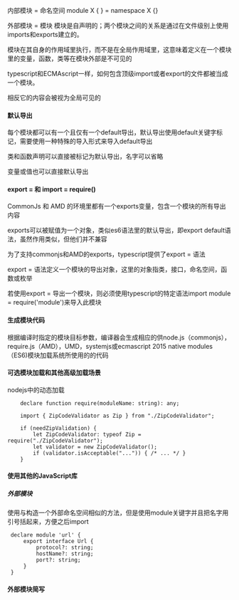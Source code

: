内部模块 = 命名空间   module X { } = namespace X {}

外部模块 = 模块 模块是自声明的；两个模块之间的关系是通过在文件级别上使用imports和exports建立的。


模块在其自身的作用域里执行，而不是在全局作用域里，这意味着定义在一个模块里的变量，函数，类等在模块外部是不可见的

typescript和ECMAscript一样，如何包含顶级import或者export的文件都被当成一个模块。

相反它的内容会被视为全局可见的


#### 默认导出

每个模块都可以有一个且仅有一个default导出，默认导出使用default关键字标记，需要使用一种特殊的导入形式来导入default导出

类和函数声明可以直接被标记为默认导出，名字可以省略

变量或值也可以直接默认导出

#### export = 和 import  = require()

CommonJs 和 AMD 的环境里都有一个exports变量，包含一个模块的所有导出内容

exports可以被赋值为一个对象，类似es6语法里的默认导出，即export default语法，虽然作用类似，但他们并不兼容

为了支持commonjs和AMD的exports，typescript提供了export = 语法

export = 语法定义一个模块的导出对象，这里的对象指类，接口，命名空间，函数或枚举

若使用export = 导出一个模块，则必须使用typescript的特定语法import module = require('module')来导入此模块


#### 生成模块代码

根据编译时指定的模块目标参数，编译器会生成相应的供node.js（commonjs），require.js（AMD），UMD，systemjs或ecmascript 2015 native modules（ES6)模块加载系统所使用的的代码


#### 可选模块加载和其他高级加载场景

nodejs中的动态加载

```
    declare function require(moduleName: string): any;

    import { ZipCodeValidator as Zip } from "./ZipCodeValidator";

    if (needZipValidation) {
        let ZipCodeValidator: typeof Zip = require("./ZipCodeValidator");
        let validator = new ZipCodeValidator();
        if (validator.isAcceptable("...")) { /* ... */ }
    }
```


#### 使用其他的JavaScript库

##### 外部模块

使用与构造一个外部命名空间相似的方法，但是使用module关键字并且把名字用引号括起来，方便之后import

```
 declare module 'url' {
     export interface Url {
         protocol?: string;
         hostName?: string;
         port?: string;
     }
 }
```

#### 外部模块简写

